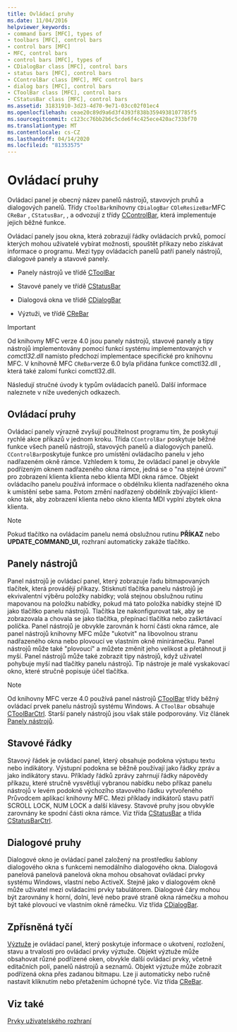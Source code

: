 ```yaml
---
title: Ovládací pruhy
ms.date: 11/04/2016
helpviewer_keywords:
- command bars [MFC], types of
- toolbars [MFC], control bars
- control bars [MFC]
- MFC, control bars
- control bars [MFC], types of
- CDialogBar class [MFC], control bars
- status bars [MFC], control bars
- CControlBar class [MFC], MFC control bars
- dialog bars [MFC], control bars
- CToolBar class [MFC], control bars
- CStatusBar class [MFC], control bars
ms.assetid: 31831910-3d23-4d70-9e71-03cc02f01ec4
ms.openlocfilehash: ceae20c89d9a6d3f4393f838b3594938107785f5
ms.sourcegitcommit: c123cc76bb2b6c5cde6f4c425ece420ac733bf70
ms.translationtype: MT
ms.contentlocale: cs-CZ
ms.lasthandoff: 04/14/2020
ms.locfileid: "81353575"
---
```

# <a name="control-bars"></a>Ovládací pruhy

Ovládací panel je obecný název panelů nástrojů, stavových pruhů a dialogových panelů. Třídy `CToolBar`knihovny `CDialogBar` `COleResizeBar`MFC `CReBar` , `CStatusBar`, , a odvozují z třídy [CControlBar](../mfc/reference/ccontrolbar-class.md), která implementuje jejich běžné funkce.

Ovládací panely jsou okna, která zobrazují řádky ovládacích prvků, pomocí kterých mohou uživatelé vybírat možnosti, spouštět příkazy nebo získávat informace o programu. Mezi typy ovládacích panelů patří panely nástrojů, dialogové panely a stavové panely.

- Panely nástrojů ve třídě [CToolBar](../mfc/reference/ctoolbar-class.md)

- Stavové panely ve třídě [CStatusBar](../mfc/reference/cstatusbar-class.md)

- Dialogová okna ve třídě [CDialogBar](../mfc/reference/cdialogbar-class.md)

- Výztuži, ve třídě [CReBar](../mfc/reference/crebar-class.md)

> [!IMPORTANT]
> Od knihovny MFC verze 4.0 jsou panely nástrojů, stavové panely a tipy nástrojů implementovány pomocí funkcí systému implementovaných v *comctl32.dll* namísto předchozí implementace specifické pro knihovnu MFC. V knihovně MFC `CReBar`verze 6.0 byla přidána funkce comctl32.dll , která také zalomí funkci comctl32.dll.

Následují stručné úvody k typům ovládacích panelů. Další informace naleznete v níže uvedených odkazech.

## <a name="control-bars"></a>Ovládací pruhy

Ovládací panely výrazně zvyšují použitelnost programu tím, že poskytují rychlé akce příkazů v jednom kroku. Třída `CControlBar` poskytuje běžné funkce všech panelů nástrojů, stavových panelů a dialogových panelů. `CControlBar`poskytuje funkce pro umístění ovládacího panelu v jeho nadřazeném okně rámce. Vzhledem k tomu, že ovládací panel je obvykle podřízeným oknem nadřazeného okna rámce, jedná se o "na stejné úrovni" pro zobrazení klienta klienta nebo klienta MDI okna rámce. Objekt ovládacího panelu používá informace o obdélníku klienta nadřazeného okna k umístění sebe sama. Potom změní nadřazený obdélník zbývající klient-okno tak, aby zobrazení klienta nebo okno klienta MDI vyplní zbytek okna klienta.

> [!NOTE]
> Pokud tlačítko na ovládacím panelu nemá obslužnou rutinu **PŘÍKAZ** nebo **UPDATE_COMMAND_UI,** rozhraní automaticky zakáže tlačítko.

## <a name="toolbars"></a>Panely nástrojů

Panel nástrojů je ovládací panel, který zobrazuje řadu bitmapovaných tlačítek, která provádějí příkazy. Stisknutí tlačítka panelu nástrojů je ekvivalentní výběru položky nabídky; volá stejnou obslužnou rutinu mapovanou na položku nabídky, pokud má tato položka nabídky stejné ID jako tlačítko panelu nástrojů. Tlačítka lze nakonfigurovat tak, aby se zobrazovala a chovala se jako tlačítka, přepínací tlačítka nebo zaškrtávací políčka. Panel nástrojů je obvykle zarovnán k horní části okna rámce, ale panel nástrojů knihovny MFC může "ukotvit" na libovolnou stranu nadřazeného okna nebo plovoucí ve vlastním okně minirámečku. Panel nástrojů může také "plovoucí" a můžete změnit jeho velikost a přetáhnout ji myší. Panel nástrojů může také zobrazit tipy nástrojů, když uživatel pohybuje myší nad tlačítky panelu nástrojů. Tip nástroje je malé vyskakovací okno, které stručně popisuje účel tlačítka.

> [!NOTE]
> Od knihovny MFC verze 4.0 používá panel nástrojů [CToolBar](../mfc/reference/ctoolbar-class.md) třídy běžný ovládací prvek panelu nástrojů systému Windows. A `CToolBar` obsahuje [CToolBarCtrl](../mfc/reference/ctoolbarctrl-class.md). Starší panely nástrojů jsou však stále podporovány. Viz článek [Panely nástrojů](../mfc/mfc-toolbar-implementation.md).

## <a name="status-bars"></a>Stavové řádky

Stavový řádek je ovládací panel, který obsahuje podokna výstupu textu nebo indikátory. Výstupní podokna se běžně používají jako řádky zpráv a jako indikátory stavu. Příklady řádků zprávy zahrnují řádky nápovědy příkazu, které stručně vysvětlují vybranou nabídku nebo příkaz panelu nástrojů v levém podokně výchozího stavového řádku vytvořeného Průvodcem aplikací knihovny MFC. Mezi příklady indikátorů stavu patří SCROLL LOCK, NUM LOCK a další klávesy. Stavové pruhy jsou obvykle zarovnány ke spodní části okna rámce. Viz třída [CStatusBar](../mfc/reference/cstatusbar-class.md) a třída [CStatusBarCtrl](../mfc/reference/cstatusbarctrl-class.md).

## <a name="dialog-bars"></a>Dialogové pruhy

Dialogové okno je ovládací panel založený na prostředku šablony dialogového okna s funkcemi nemodálního dialogového okna. Dialogová panelová panelová panelová okna mohou obsahovat ovládací prvky systému Windows, vlastní nebo ActiveX. Stejně jako v dialogovém okně může uživatel mezi ovládacími prvky tabulátorem. Dialogové čáry mohou být zarovnány k horní, dolní, levé nebo pravé straně okna rámečku a mohou být také plovoucí ve vlastním okně rámečku. Viz třída [CDialogBar](../mfc/reference/cdialogbar-class.md).

## <a name="rebars"></a>Zpřísněná tyčí

[Výztuže](../mfc/using-crebarctrl.md) je ovládací panel, který poskytuje informace o ukotvení, rozložení, stavu a trvalosti pro ovládací prvky výztuže. Objekt výztuže může obsahovat různé podřízené oken, obvykle další ovládací prvky, včetně editačních polí, panelů nástrojů a seznamů. Objekt výztuže může zobrazit podřízená okna přes zadanou bitmapu. Lze ji automaticky nebo ručně nastavit kliknutím nebo přetažením úchopné tyče. Viz třída [CReBar](../mfc/reference/crebar-class.md).

## <a name="see-also"></a>Viz také

[Prvky uživatelského rozhraní](../mfc/user-interface-elements-mfc.md)
